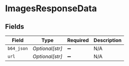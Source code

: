 # ImagesResponseData


## Fields

| Field              | Type               | Required           | Description        |
| ------------------ | ------------------ | ------------------ | ------------------ |
| `b64_json`         | *Optional[str]*    | :heavy_minus_sign: | N/A                |
| `url`              | *Optional[str]*    | :heavy_minus_sign: | N/A                |